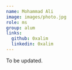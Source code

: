 ```yaml
---
name: Mohammad Ali
image: images/photo.jpg
role: ms
group: alum
links:
  github: 0xalim
  linkedin: 0xalim
---
```


To be updated.
